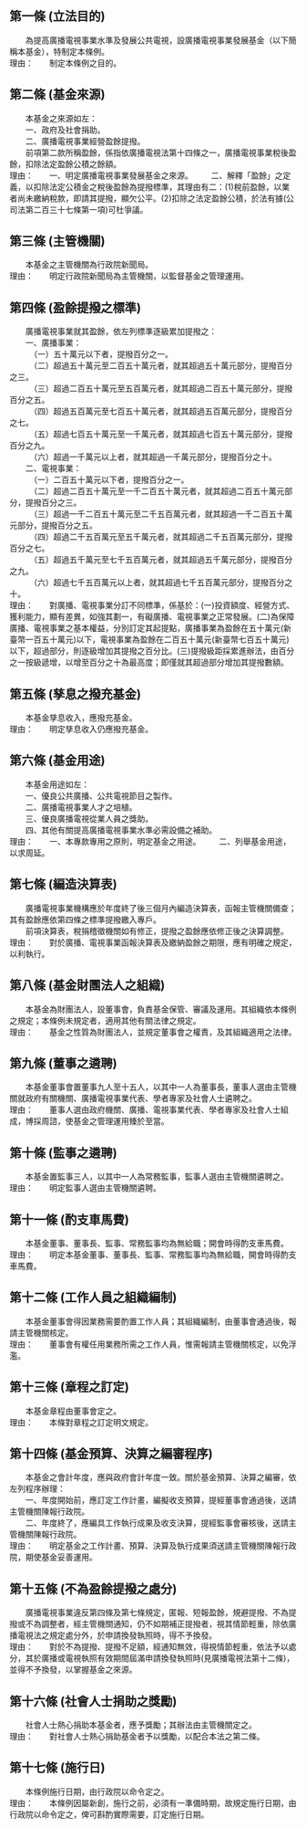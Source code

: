 第一條 (立法目的)
-----------------
　　為提高廣播電視事業水準及發展公共電視，設廣播電視事業發展基金（以下簡稱本基金），特制定本條例。  
理由：　　制定本條例之目的。

第二條 (基金來源)
-----------------
　　本基金之來源如左：  
　　一、政府及社會捐助。  
　　二、廣播電視事業經營盈餘提撥。  
　　前項第二款所稱盈餘，係指依廣播電視法第十四條之一，廣播電視事業稅後盈餘，扣除法定盈餘公積之餘額。  
理由：　　一、明定廣播電視事業發展基金之來源。
　　二、解釋「盈餘」之定義，以扣除法定公積金之稅後盈餘為提撥標準，其理由有二：(1)稅前盈餘，以業者尚未繳納稅款，即請其提撥，顯欠公平。(2)扣除之法定盈餘公積，於法有據(公司法第二百三十七條第一項)可杜爭議。

第三條 (主管機關)
-----------------
　　本基金之主管機關為行政院新聞局。  
理由：　　明定行政院新聞局為主管機關，以監督基金之管理運用。

第四條 (盈餘提撥之標準)
-----------------------
　　廣播電視事業就其盈餘，依左列標準逐級累加提撥之：  
　　一、廣播事業：  
　　　（一）五十萬元以下者，提撥百分之一。  
　　　（二）超過五十萬元至二百五十萬元者，就其超過五十萬元部分，提撥百分之三。  
　　　（三）超過二百五十萬元至五百萬元者，就其超過二百五十萬元部分，提撥百分之五。  
　　　（四）超過五百萬元至七百五十萬元者，就其超過五百萬元部分，提撥百分之七。  
　　　（五）超過七百五十萬元至一千萬元者，就其超過七百五十萬元部分，提撥百分之九。  
　　　（六）超過一千萬元以上者，就其超過一千萬元部分，提撥百分之十。  
　　二、電視事業：  
　　　（一）二百五十萬元以下者，提撥百分之一。  
　　　（二）超過二百五十萬元至一千二百五十萬元者，就其超過二百五十萬元部分，提撥百分之三。  
　　　（三）超過一千二百五十萬元至二千五百萬元者，就其超過一千二百五十萬元部分，提撥百分之五。  
　　　（四）超過二千五百萬元至五千萬元者，就其超過二千五百萬元部分，提撥百分之七。  
　　　（五）超過五千萬元至七千五百萬元者，就其超過五千萬元部分，提撥百分之九。  
　　　（六）超過七千五百萬元以上者，就其超過七千五百萬元部分，提撥百分之十。  
理由：　　對廣播、電視事業分訂不同標準，係基於：(一)投資額度、經營方式、獲利能力，顯有差異，如強其劃一，有礙廣播、電視事業之正常發展。(二)為保障廣播、電視事業之基本權益，分別訂定其起提點，廣播事業為盈餘在五十萬元(新臺幣一百五十萬元)以下，電視事業為盈餘在二百五十萬元(新臺幣七百五十萬元)以下，超過部分，則逐級增加其提撥之百分比。(三)提撥級距採累進辦法，由百分之一按級遞增，以增至百分之十為最高度；即僅就其超過部分增加其提撥數額。

第五條 (孳息之撥充基金)
-----------------------
　　本基金孳息收入，應撥充基金。  
理由：　　明定孳息收入仍應撥充基金。

第六條 (基金用途)
-----------------
　　本基金用途如左：  
　　一、優良公共廣播、公共電視節目之製作。  
　　二、廣播電視事業人才之培植。  
　　三、優良廣播電視從業人員之獎助。  
　　四、其他有關提高廣播電視事業水準必需設備之補助。  
理由：　　一、本專款專用之原則，明定基金之用途。
　　二、列舉基金用途，以求周延。

第七條 (編造決算表)
-------------------
　　廣播電視事業機構應於年度終了後三個月內編造決算表，函報主管機關備查；其有盈餘應依第四條之標準提撥繳入專戶。  
　　前項決算表，稅捐稽徵機關如有修正，提撥之盈餘應依修正後之決算調整。  
理由：　　對於廣播、電視事業函報決算表及繳納盈餘之期限，應有明確之規定，以利執行。

第八條 (基金財團法人之組織)
---------------------------
　　本基金為財團法人，設董事會，負責基金保管、審議及運用。其組織依本條例之規定；本條例未規定者，適用其他有關法律之規定。  
理由：　　基金之性質為財團法人，並規定董事會之權責，及其組織適用之法律。

第九條 (董事之遴聘)
-------------------
　　本基金董事會置董事九人至十五人，以其中一人為董事長，董事人選由主管機關就政府有關機關、廣播電視事業代表、學者專家及社會人士遴聘之。  
理由：　　董事人選由政府機關、廣播、電視事業代表、學者專家及社會人士組成，博採周諮，使基金之管理運用臻於至當。

第十條 (監事之遴聘)
-------------------
　　本基金置監事三人，以其中一人為常務監事，監事人選由主管機關遴聘之。  
理由：　　明定監事人選由主管機關遴聘。

第十一條 (酌支車馬費)
---------------------
　　本基金董事、董事長、監事、常務監事均為無給職；開會時得酌支車馬費。  
理由：　　明定本基金董事、董事長、監事、常務監事均為無給職，開會時得酌支車馬費。

第十二條 (工作人員之組織編制)
-----------------------------
　　本基金董事會得因業務需要酌置工作人員；其組織編制，由董事會通過後，報請主管機關核定。  
理由：　　董事會有權任用業務所需之工作人員，惟需報請主管機關核定，以免浮濫。

第十三條 (章程之訂定)
---------------------
　　本基金章程由董事會定之。  
理由：　　本條對章程之訂定明文規定。

第十四條 (基金預算、決算之編審程序)
-----------------------------------
　　本基金之會計年度，應與政府會計年度一致。關於基金預算、決算之編審，依左列程序辦理：  
　　一、年度開始前，應訂定工作計畫，編擬收支預算，提經董事會通過後，送請主管機關陳報行政院。  
　　二、年度終了，應編具工作執行成果及收支決算，提經監事會審核後，送請主管機關陳報行政院。  
理由：　　明定基金之工作計畫、預算、決算及執行成果須送請主管機關陳報行政院，期使基金妥善運用。

第十五條 (不為盈餘提撥之處分)
-----------------------------
　　廣播電視事業違反第四條及第七條規定，匿報、短報盈餘，規避提撥、不為提撥或不為調整者，經主管機關通知，仍不如期補正提撥者，視其情節輕重，除依廣播電視法之規定處分外，於申請換發執照時，得不予換發。  
理由：　　對於不為提撥、提撥不足額，經通知無效，得視情節輕重，依法予以處分，其於廣播或電視執照有效期間屆滿申請換發執照時(見廣播電視法第十二條)，並得不予換發，以掌握基金之來源。

第十六條 (社會人士捐助之獎勵)
-----------------------------
　　社會人士熱心捐助本基金者，應予獎勵；其辦法由主管機關定之。  
理由：　　對社會人士熱心捐助基金者予以獎勵，以配合本法之第二條。

第十七條 (施行日)
-----------------
　　本條例施行日期，由行政院以命令定之。  
理由：　　本條例因屬新創，施行之前，必須有一準備時期，故規定施行日期，由行政院以命令定之，俾可斟酌實際需要，訂定施行日期。